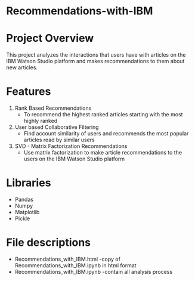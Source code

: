 # Recommendations-with-IBM  
# Project Overview     
This project analyzes the interactions that users have with articles on the IBM Watson Studio platform and makes recommendations to them about new articles.
# Features
1. Rank Based Recommendations      
   - To recommend the highest ranked articles starting with the most highly ranked    
2. User based Collaborative Filtering    
   - Find account similarity of users and recommends the most popular articles read by similar users  
3. SVD - Matrix Factorization Recommendations      
   - Use matrix factorization to make article recommendations to the users on the IBM Watson Studio platform    
# Libraries    
- Pandas    
- Numpy      
- Matplotlib    
- Pickle    
# File descriptions
- Recommendations_with_IBM.html -copy of Recommendations_with_IBM.ipynb in html format
- Recommendations_with_IBM.ipynb -contain all analysis process 

